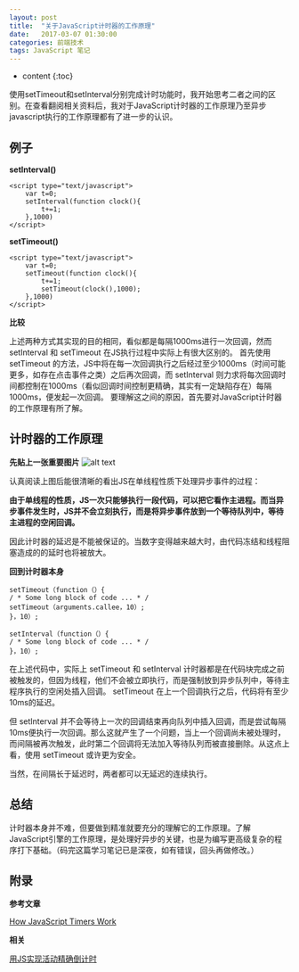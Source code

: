 ```yaml
---
layout: post
title:  "关于JavaScript计时器的工作原理"
date:   2017-03-07 01:30:00
categories: 前端技术
tags: JavaScript 笔记
---
```


* content
{:toc}

使用setTimeout和setInterval分别完成计时功能时，我开始思考二者之间的区别。在查看翻阅相关资料后，我对于JavaScript计时器的工作原理乃至异步javascript执行的工作原理都有了进一步的认识。



## 例子

**setInterval()** 

```
<script type="text/javascript">
	var t=0;
	setInterval(function clock(){
		t+=1;
	},1000)
</script>
```
**setTimeout()**

```
<script type="text/javascript">
	var t=0;
	setTimeout(function clock(){
		t+=1;
		setTimeout(clock(),1000);
	},1000)
</script>
```
**比较**

上述两种方式其实现的目的相同，看似都是每隔1000ms进行一次回调，然而 setInterval 和 setTimeout 在JS执行过程中实际上有很大区别的。
首先使用 setTimeout 的方法，JS中将在每一次回调执行之后经过至少1000ms（时间可能更多，如存在点击事件之类）之后再次回调，而 setInterval 则力求将每次回调时间都控制在1000ms（看似回调时间控制更精确，其实有一定缺陷存在）每隔1000ms，便发起一次回调。
要理解这之间的原因，首先要对JavaScript计时器的工作原理有所了解。

## 计时器的工作原理

**先贴上一张重要图片**
![alt text](http://omem0e1o1.bkt.clouddn.com/Timers.png "Timers")

认真阅读上图后能很清晰的看出JS在单线程性质下处理异步事件的过程：

<strong>由于单线程的性质，JS一次只能够执行一段代码，可以把它看作主进程。而当异步事件发生时，JS并不会立刻执行，而是将异步事件放到一个等待队列中，等待主进程的空闲回调。</strong>

因此计时器的延迟是不能被保证的。当数字变得越来越大时，由代码冻结和线程阻塞造成的的延时也将被放大。

**回到计时器本身**

```
setTimeout（function（）{ 
/ * Some long block of code ... * / 
setTimeout（arguments.callee，10）; 
}，10）;
```
```
setInterval（function（）{ 
/ * Some long block of code ... * / 
}，10）;
``` 
 在上述代码中，实际上 setTimeout 和 setInterval 计时器都是在代码块完成之前被触发的，但因为线程，他们不会被立即执行，而是强制放到异步队列中，等待主程序执行的空闲处插入回调。 setTimeout 在上一个回调执行之后，代码将有至少10ms的延迟。

但 setInterval 并不会等待上一次的回调结束再向队列中插入回调，而是尝试每隔10ms便执行一次回调。那么这就产生了一个问题，当上一个回调尚未被处理时，而间隔被再次触发，此时第二个回调将无法加入等待队列而被直接删除。从这点上看，使用 setTimeout 或许更为安全。

当然，在间隔长于延迟时，两者都可以无延迟的连续执行。

## 总结

计时器本身并不难，但要做到精准就要充分的理解它的工作原理。了解JavaScript引擎的工作原理，是处理好异步的关键，也是为编写更高级复杂的程序打下基础。（码完这篇学习笔记已是深夜，如有错误，回头再做修改。）

## 附录

**参考文章**

[How JavaScript Timers Work](http://ejohn.org/blog/how-javascript-timers-work/)

**相关**

[用JS实现活动精确倒计时](http://www.xuanfengge.com/js-realizes-precise-countdown.html)

